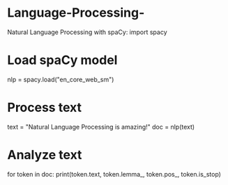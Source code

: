# Language-Processing-
Natural Language Processing with spaCy:
import spacy

# Load spaCy model
nlp = spacy.load("en_core_web_sm")

# Process text
text = "Natural Language Processing is amazing!"
doc = nlp(text)

# Analyze text
for token in doc:
    print(token.text, token.lemma_, token.pos_, token.is_stop)
